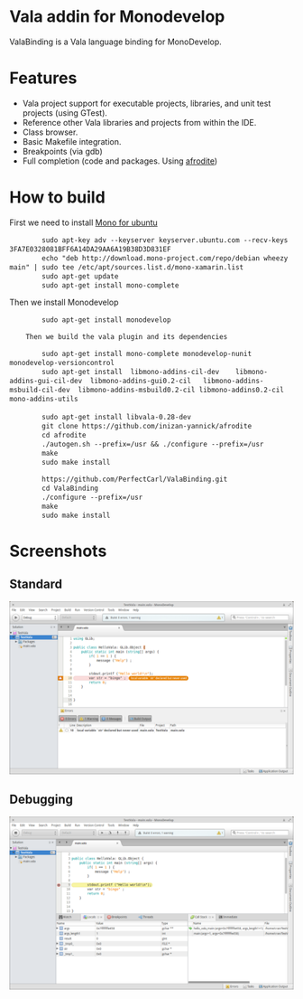 # Vala addin for Monodevelop 

ValaBinding is a Vala language binding for MonoDevelop.

# Features
* Vala project support for executable projects, libraries, and unit test projects (using GTest).
* Reference other Vala libraries and projects from within the IDE.
* Class browser.
* Basic Makefile integration.
* Breakpoints (via gdb)
* Full completion (code and packages. Using [afrodite](https://github.com/inizan-yannick/afrodite))

# How to build 
First we need to install [Mono for ubuntu](http://www.mono-project.com/docs/getting-started/install/linux/#debian-ubuntu-and-derivatives")
```
		sudo apt-key adv --keyserver keyserver.ubuntu.com --recv-keys 3FA7E0328081BFF6A14DA29AA6A19B38D3D831EF
		echo "deb http://download.mono-project.com/repo/debian wheezy main" | sudo tee /etc/apt/sources.list.d/mono-xamarin.list
		sudo apt-get update
		sudo apt-get install mono-complete
```
Then we install Monodevelop 
```
		sudo apt-get install monodevelop 
```

		Then we build the vala plugin and its dependencies
```
		sudo apt-get install mono-complete monodevelop-nunit monodevelop-versioncontrol 
		sudo apt-get install  libmono-addins-cil-dev 	libmono-addins-gui-cil-dev 	libmono-addins-gui0.2-cil 	libmono-addins-msbuild-cil-dev 	libmono-addins-msbuild0.2-cil libmono-addins0.2-cil 	mono-addins-utils

		sudo apt-get install libvala-0.28-dev
		git clone https://github.com/inizan-yannick/afrodite
		cd afrodite
		./autogen.sh --prefix=/usr && ./configure --prefix=/usr
		make 
		sudo make install
```
```
		https://github.com/PerfectCarl/ValaBinding.git
		cd ValaBinding
		./configure --prefix=/usr 
		make
		sudo make install 
```

# Screenshots

## Standard
![standard](docs/ide-monodevelop.png)

## Debugging
![debugging](docs/ide-monodevelop-debug.png)
